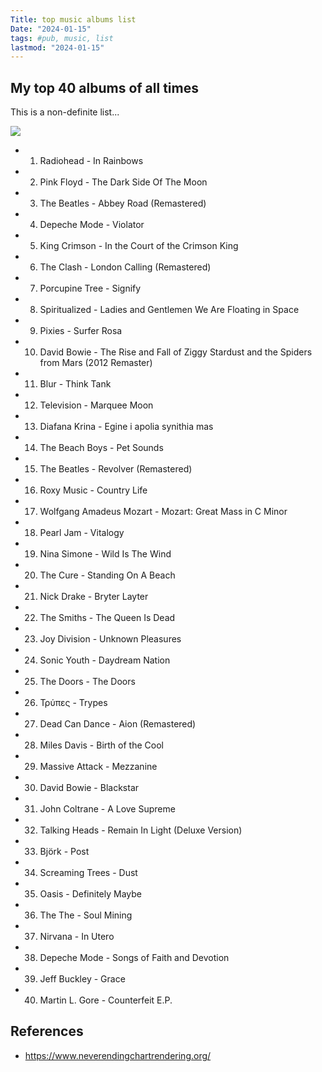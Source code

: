 ```yaml
---
Title: top music albums list
Date: "2024-01-15"
tags: #pub, music, list
lastmod: "2024-01-15"
---
```


## My top 40 albums of all times 

This is a non-definite list...

![](../../images/top-albums.png)

* 1. Radiohead - In Rainbows
* 2. Pink Floyd - The Dark Side Of The Moon
* 3. The Beatles - Abbey Road (Remastered)
* 4. Depeche Mode - Violator
* 5. King Crimson - In the Court of the Crimson King
* 6. The Clash - London Calling (Remastered)
* 7. Porcupine Tree - Signify
* 8. Spiritualized - Ladies and Gentlemen We Are Floating in Space
* 9. Pixies - Surfer Rosa
* 10. David Bowie - The Rise and Fall of Ziggy Stardust and the Spiders from Mars (2012 Remaster)
* 11. Blur - Think Tank
* 12. Television - Marquee Moon
* 13. Diafana Krina - Egine i apolia synithia mas
* 14. The Beach Boys - Pet Sounds
* 15. The Beatles - Revolver (Remastered)
* 16. Roxy Music - Country Life
* 17. Wolfgang Amadeus Mozart - Mozart: Great Mass in C Minor
* 18. Pearl Jam - Vitalogy
* 19. Nina Simone - Wild Is The Wind
* 20. The Cure - Standing On A Beach
* 21. Nick Drake - Bryter Layter
* 22. The Smiths - The Queen Is Dead
* 23. Joy Division - Unknown Pleasures
* 24. Sonic Youth - Daydream Nation
* 25. The Doors - The Doors
* 26. Τρύπες - Trypes
* 27. Dead Can Dance - Aion (Remastered)
* 28. Miles Davis - Birth of the Cool
* 29. Massive Attack - Mezzanine
* 30. David Bowie - Blackstar
* 31. John Coltrane - A Love Supreme
* 32. Talking Heads - Remain In Light (Deluxe Version)
* 33. Björk - Post
* 34. Screaming Trees - Dust
* 35. Oasis - Definitely Maybe
* 36. The The - Soul Mining
* 37. Nirvana - In Utero
* 38. Depeche Mode - Songs of Faith and Devotion
* 39. Jeff Buckley - Grace
* 40. Martin L. Gore - Counterfeit E.P.

## 
## References
* <https://www.neverendingchartrendering.org/>
